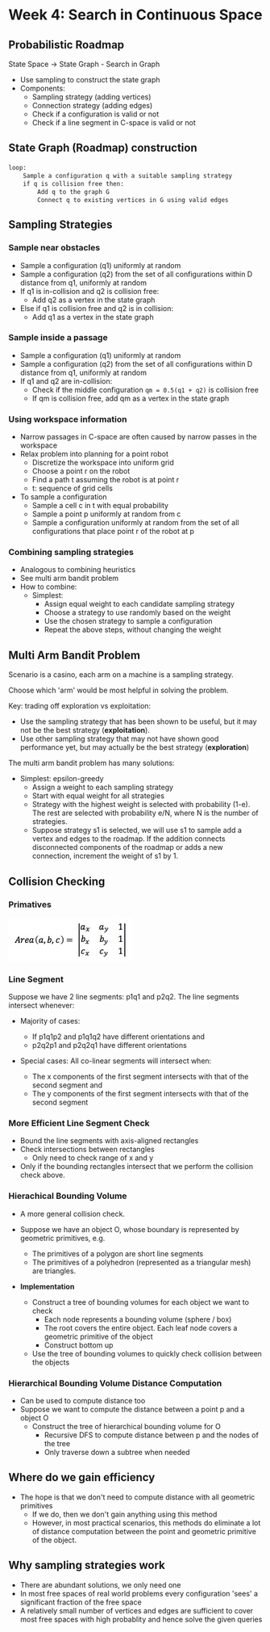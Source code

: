 # Week 4: Search in Continuous Space

## Probabilistic Roadmap

State Space -> State Graph - Search in Graph

- Use sampling to construct the state graph
- Components:
    - Sampling strategy (adding vertices)
    - Connection strategy (adding edges)
    - Check if a configuration is valid or not
    - Check if a line segment in C-space is valid or not

## State Graph (Roadmap) construction
```
loop:
    Sample a configuration q with a suitable sampling strategy
    if q is collision free then:
        Add q to the graph G
        Connect q to existing vertices in G using valid edges
```

## Sampling Strategies

### Sample near obstacles

- Sample a configuration (q1) uniformly at random
- Sample a configuration (q2) from the set of all configurations within D distance from q1, uniformly at random
- If q1 is in-collision and q2 is collision free:
    - Add q2 as a vertex in the state graph
- Else if q1 is collision free and q2 is in collision:
    - Add q1 as a vertex in the state graph

### Sample inside a passage

- Sample a configuration (q1) uniformly at random
- Sample a configuration (q2) from the set of all configurations within D distance from q1, uniformly at random
- If q1 and q2 are in-collision:
    - Check if the middle configuration `qm = 0.5(q1 + q2)` is collision free
    - If qm is collision free, add qm as a vertex in the state graph

### Using workspace information

- Narrow passages in C-space are often caused by narrow passes in the workspace
- Relax problem into planning for a point robot
    - Discretize the workspace into uniform grid
    - Choose a point r on the robot
    - Find a path t assuming the robot is at point r
    - t: sequence of grid cells
- To sample a configuration
    - Sample a cell c in t with equal probability
    - Sample a point p uniformly at random from c
    - Sample a configuration uniformly at random from the set of all configurations that place point r of the robot at p

### Combining sampling strategies

- Analogous to combining heuristics
- See multi arm bandit problem
- How to combine:
    - Simplest:
        - Assign equal weight to each candidate sampling strategy
        - Choose a strategy to use randomly based on the weight
        - Use the chosen strategy to sample a configuration
        - Repeat the above steps, without changing the weight

## Multi Arm Bandit Problem

Scenario is a casino, each arm on a machine is a sampling strategy.

Choose which 'arm' would be most helpful in solving the problem.

Key: trading off exploration vs exploitation:
- Use the sampling strategy that has been shown to be useful, but it may not be the best strategy (__exploitation__).
- Use other sampling strategy that may not have shown good performance yet, but may actually be the best strategy (__exploration__)

The multi arm bandit problem has many solutions:

- Simplest: epsilon-greedy
    - Assign a weight to each sampling strategy
    - Start with equal weight for all strategies
    - Strategy with the highest weight is selected with probability (1-e). The rest are selected with probability e/N, where N is the number of strategies.
    - Suppose strategy s1 is selected, we will use s1 to sample add a vertex and edges to the roadmap. If the addition connects disconnected components of the roadmap or adds a new connection, increment the weight of s1 by 1.

## Collision Checking

### Primatives

![area calculation](resources/area_calculation.jpg "Area Calculation")

### Line Segment

Suppose we have 2 line segments: p1q1 and p2q2. The line segments intersect whenever:

- Majority of cases:
    - If p1q1p2 and p1q1q2 have different orientations and
    - p2q2p1 and p2q2q1 have different orientations

- Special cases: All co-linear segments will intersect when:
    - The x components of the first segment intersects with that of the second segment and
    - The y components of the first segment intersects with that of the second segment

### More Efficient Line Segment Check

- Bound the line segments with axis-aligned rectangles
- Check intersections between rectangles
    - Only need to check range of x and y
- Only if the bounding rectangles intersect that we perform the collision check above.

### Hierachical Bounding Volume

- A more general collision check.
- Suppose we have an object O, whose boundary is represented by geometric primitives, e.g.
    - The primitives of a polygon are short line segments
    - The primitives of a polyhedron (represented as a triangular mesh) are triangles.

- __Implementation__
    - Construct a tree of bounding volumes for each object we want to check
        - Each node represents a bounding volume (sphere / box)
        - The root covers the entire object. Each leaf node covers a geometric primitive of the object
        - Construct bottom up
    - Use the tree of bounding volumes to quickly check collision between the objects

### Hierarchical Bounding Volume Distance Computation

- Can be used to compute distance too
- Suppose we want to compute the distance between a point p and a object O
    - Construct the tree of hierarchical bounding volume for O
        - Recursive DFS to compute distance between p and the nodes of the tree
        - Only traverse down a subtree when needed

## Where do we gain efficiency

- The hope is that we don't need to compute distance with all geometric primitives
    - If we do, then we don't gain anything using this method
    - However, in most practical scenarios, this methods do eliminate a lot of distance computation between the point and geometric primitive of the object.

## Why sampling strategies work

- There are abundant solutions, we only need one
- In most free spaces of real world problems every configuration 'sees' a significant fraction of the free space
- A relatively small number of vertices and edges are sufficient to cover most free spaces with high probablity and hence solve the given queries

